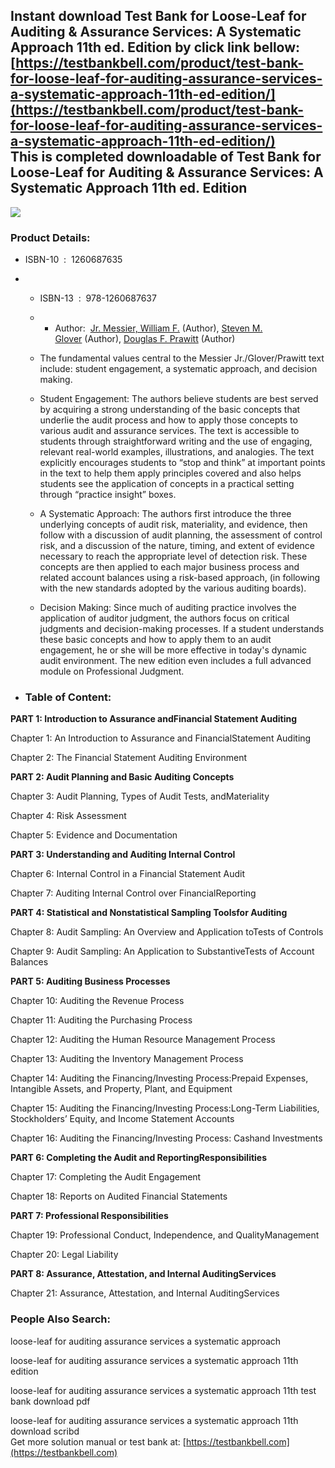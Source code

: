 Instant download **Test Bank for Loose-Leaf for Auditing & Assurance Services: A Systematic Approach 11th ed. Edition** by click link bellow:  
[https://testbankbell.com/product/test-bank-for-loose-leaf-for-auditing-assurance-services-a-systematic-approach-11th-ed-edition/](https://testbankbell.com/product/test-bank-for-loose-leaf-for-auditing-assurance-services-a-systematic-approach-11th-ed-edition/)  
This is completed downloadable of Test Bank for Loose-Leaf for Auditing &amp; Assurance Services: A Systematic Approach 11th ed. Edition
----------------------------------------------------------------------------------------------------------------------------------------


![](https://testbankbell.com/wp-content/uploads/2023/05/51NJndBQeCL._SX258_BO1204203200_.jpg)
### Product Details:


* ISBN-10 ‏ : ‎ 1260687635
* * ISBN-13 ‏ : ‎ 978-1260687637
  * * Author:  [Jr. Messier, William F.](https://www.amazon.com/s/ref=dp_byline_sr_book_1?ie=UTF8&field-author=Jr.+Messier%2C+William+F.&text=Jr.+Messier%2C+William+F.&sort=relevancerank&search-alias=books) (Author), [Steven M. Glover](https://www.amazon.com/s/ref=dp_byline_sr_book_2?ie=UTF8&field-author=Steven+M.+Glover&text=Steven+M.+Glover&sort=relevancerank&search-alias=books) (Author), [Douglas F. Prawitt](https://www.amazon.com/s/ref=dp_byline_sr_book_3?ie=UTF8&field-author=Douglas+F.+Prawitt&text=Douglas+F.+Prawitt&sort=relevancerank&search-alias=books) (Author)
   
  * The fundamental values central to the Messier Jr./Glover/Prawitt text include: student engagement, a systematic approach, and decision making.
 
  * Student Engagement: The authors believe students are best served by acquiring a strong understanding of the basic concepts that underlie the audit process and how to apply those concepts to various audit and assurance services. The text is accessible to students through straightforward writing and the use of engaging, relevant real-world examples, illustrations, and analogies. The text explicitly encourages students to “stop and think” at important points in the text to help them apply principles covered and also helps students see the application of concepts in a practical setting through “practice insight” boxes.
 
  * A Systematic Approach: The authors first introduce the three underlying concepts of audit risk, materiality, and evidence, then follow with a discussion of audit planning, the assessment of control risk, and a discussion of the nature, timing, and extent of evidence necessary to reach the appropriate level of detection risk. These concepts are then applied to each major business process and related account balances using a risk-based approach, (in following with the new standards adopted by the various auditing boards).
 
  * Decision Making: Since much of auditing practice involves the application of auditor judgment, the authors focus on critical judgments and decision-making processes. If a student understands these basic concepts and how to apply them to an audit engagement, he or she will be more effective in today's dynamic audit environment. The new edition even includes a full advanced module on Professional Judgment.
 
* ### Table of Content:

**PART 1: Introduction to Assurance andFinancial Statement Auditing**

Chapter 1: An Introduction to Assurance and FinancialStatement Auditing

Chapter 2: The Financial Statement Auditing Environment

**PART 2: Audit Planning and Basic Auditing Concepts**

Chapter 3: Audit Planning, Types of Audit Tests, andMateriality

Chapter 4: Risk Assessment

Chapter 5: Evidence and Documentation

**PART 3: Understanding and Auditing Internal Control**

Chapter 6: Internal Control in a Financial Statement Audit

Chapter 7: Auditing Internal Control over FinancialReporting

**PART 4: Statistical and Nonstatistical Sampling Toolsfor Auditing**

Chapter 8: Audit Sampling: An Overview and Application toTests of Controls

Chapter 9: Audit Sampling: An Application to SubstantiveTests of Account Balances

**PART 5: Auditing Business Processes**

Chapter 10: Auditing the Revenue Process

Chapter 11: Auditing the Purchasing Process

Chapter 12: Auditing the Human Resource Management Process

Chapter 13: Auditing the Inventory Management Process

Chapter 14: Auditing the Financing/Investing Process:Prepaid Expenses, Intangible Assets, and Property, Plant, and Equipment

Chapter 15: Auditing the Financing/Investing Process:Long-Term Liabilities, Stockholders’ Equity, and Income Statement Accounts

Chapter 16: Auditing the Financing/Investing Process: Cashand Investments

**PART 6: Completing the Audit and ReportingResponsibilities**

Chapter 17: Completing the Audit Engagement

Chapter 18: Reports on Audited Financial Statements

**PART 7: Professional Responsibilities**

Chapter 19: Professional Conduct, Independence, and QualityManagement

Chapter 20: Legal Liability

**PART 8: Assurance, Attestation, and Internal AuditingServices**

Chapter 21: Assurance, Attestation, and Internal AuditingServices


 ### People Also Search:


 loose-leaf for auditing assurance services a systematic approach

 loose-leaf for auditing assurance services a systematic approach 11th edition

 loose-leaf for auditing assurance services a systematic approach 11th test bank download pdf

 loose-leaf for auditing assurance services a systematic approach 11th download scribd  
  Get more solution manual or test bank at: [https://testbankbell.com](https://testbankbell.com)
